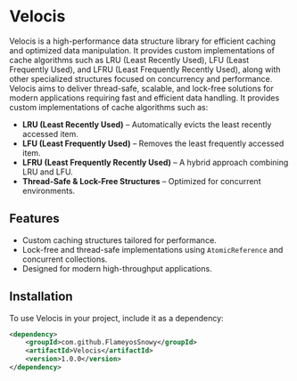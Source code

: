 # Velocis
Velocis is a high-performance data structure library for efficient caching and optimized data manipulation. It provides custom implementations of cache algorithms such as LRU (Least Recently Used), LFU (Least Frequently Used), and LFRU (Least Frequently Recently Used), along with other specialized structures focused on concurrency and performance. Velocis aims to deliver thread-safe, scalable, and lock-free solutions for modern applications requiring fast and efficient data handling. It provides custom implementations of cache algorithms such as:

- **LRU (Least Recently Used)** – Automatically evicts the least recently accessed item.
- **LFU (Least Frequently Used)** – Removes the least frequently accessed item.
- **LFRU (Least Frequently Recently Used)** – A hybrid approach combining LRU and LFU.
- **Thread-Safe & Lock-Free Structures** – Optimized for concurrent environments.

## Features
- Custom caching structures tailored for performance.
- Lock-free and thread-safe implementations using `AtomicReference` and concurrent collections.
- Designed for modern high-throughput applications.

## Installation
To use Velocis in your project, include it as a dependency:

```xml
<dependency>
    <groupId>com.github.FlameyosSnowy</groupId>
    <artifactId>Velocis</artifactId>
    <version>1.0.0</version>
</dependency>
```
